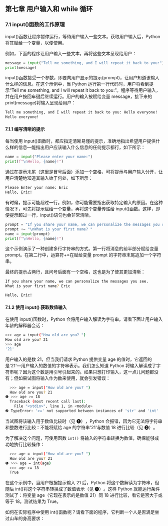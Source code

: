 ## 第七章 用户输入和 while 循环

### 7.1 input()函数的工作原理

input()函数让程序暂停运行，等待用户输入一些文本。获取用户输入后，Python 将其赋给一个变量，以便使用。

例如，下面的程序让用户输入一些文本，再将这些文本呈现给用户：

```python parrot.py
message = input("Tell me something, and I will repeat it back to you:")
print(message)
```

input()函数接受一个参数，即要向用户显示的提示(prompt)，让用户知道该输入什么样的信息。在这个示例中，当 Python 运行第一行代码时，用户将看到提示“Tell me something, and I will repeat it back to you:”​。程序等待用户输入，并在用户按回车键后继续运行。用户的输入被赋给变量 message，接下来的 print(message)将输入呈现给用户：

```bash
Tell me something, and I will repeat it back to you: Hello everyone!
Hello everyone!
```

#### 7.1.1 编写清晰的提示

每当使用 input()函数时，都应指定清晰易懂的提示，准确地指出希望用户提供什么样的信息—能指出用户应该输入什么信息的任何提示都行，如下所示：

```python greeter.py
name = input("Please enter your name:")
print(f"\nHello, {name}!")
```

通过在提示末尾（这里是冒号后面）添加一个空格，可将提示与用户输入分开，让用户清楚地知道其输入始于何处，如下所示：

```bash
Please Enter your name: Eric
Hello, Eric!
```

有时候，提示可能超过一行。例如，你可能需要指出获取特定输入的原因。在这种情况下，可先将提示赋给一个变量，再将这个变量传递给 input()函数。这样，即便提示超过一行，input()语句也会非常清晰。

```python greeter.py
prompt = "If you share your name, we can personalize the messages you see."
prompt += "\nWhat is your first name? "
name = input(prompt)
print(f"\nHello, {name}!")
```

这个示例演示了一种创建多行字符串的方式。第一行将消息的前半部分赋给变量 prompt。在第二行中，运算符+=在赋给变量 prompt 的字符串末尾追加一个字符串。

最终的提示占两行，且问号后面有一个空格，这也是为了使其更加清晰：

```bash
If you share your name, we can personalize the messages you see.
What is your first name? Eric

Hello, Eric!
```

#### 7.1.2 使用 input() 获取数值输入

在使用 input()函数时，Python 会将用户输入解读为字符串。请看下面让用户输入年龄的解释器会话：

```bash
>>> age = input("How old are you? ")
How old are you? 21
>>> age
'21'
```

用户输入的是数 21，但当我们请求 Python 提供变量 age 的值时，它返回的是'21'—用户输入的数值的字符串表示。我们怎么知道 Python 将输入解读成了字符串呢？因为这个数是用引号引起来的。如果只想打印输入，这一点儿问题都没有；但如果试图将输入作为数来使用，就会引发错误：

```bash
  >>> age = input("How old are you? ")
  How old are you? 21
❶ >>> age >= 18
  Traceback (most recent call last):
    File "<stdin>", line 1, in <module>
❷ TypeError: '>=' not supported between instances of 'str' and 'int'
```

当试图将该输入用于数值比较时（见 ❶）​，Python 会报错，因为它无法将字符串和整数进行比较：不能将赋给 age 的字符串'21'与数值 18 进行比较（见 ❷）​。

为了解决这个问题，可使用函数 `int()` 将输入的字符串转换为数值，确保能够成功地执行比较操作：

```bash
  >>> age = input("How old are you? ")
  How old are you? 21
❶ >>> age = int(age)
  >>> age >= 18
  True
```

在这个示例中，当用户根据提示输入 21 后，Python 将这个数解读为字符串，但随后 int()将这个字符串转换成了数值表示（见 ❶）​。这样 Python 就能运行条件测试了：将变量 age（它现在表示的是数值 21）同 18 进行比较，看它是否大于或等于 18。测试结果为 True。

如何在实际程序中使用 int()函数呢？请看下面的程序，它判断一个人是否满足坐过山车的身高要求：
